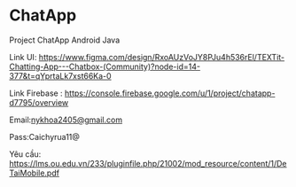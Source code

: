 # ChatApp
Project ChatApp Android Java

Link UI: https://www.figma.com/design/RxoAUzVoJY8PJu4h536rEl/TEXTit-Chatting-App---Chatbox-(Community)?node-id=14-377&t=qYprtaLk7xst66Ka-0


Link Firebase : https://console.firebase.google.com/u/1/project/chatapp-d7795/overview

Email:nykhoa2405@gmail.com

Pass:Caichyrua11@

Yêu cầu: https://lms.ou.edu.vn/233/pluginfile.php/21002/mod_resource/content/1/DeTaiMobile.pdf

